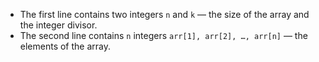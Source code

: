 - The first line contains two integers `n` and `k` — the size of the array and the integer divisor.
- The second line contains `n` integers `arr[1], arr[2], …, arr[n]` — the elements of the array.